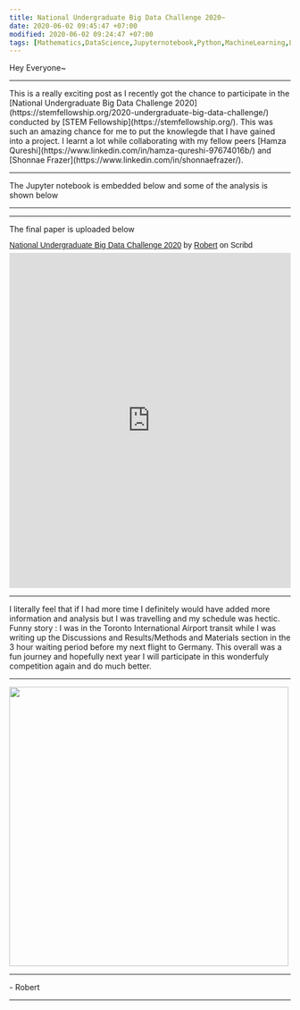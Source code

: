 ```yaml
---
title: National Undergraduate Big Data Challenge 2020~
date: 2020-06-02 09:45:47 +07:00
modified: 2020-06-02 09:24:47 +07:00
tags: [Mathematics,DataScience,Jupyternotebook,Python,MachineLearning,Latex]
---
```

Hey Everyone~
<hr>
This is a really exciting post as I recently got the chance to participate in the [National Undergraduate Big Data Challenge 2020](https://stemfellowship.org/2020-undergraduate-big-data-challenge/) conducted by [STEM Fellowship](https://stemfellowship.org/).  
This was such an amazing chance for me to put the knowlegde that I have gained into a project. I learnt a lot while collaborating with my fellow peers [Hamza Qureshi](https://www.linkedin.com/in/hamza-qureshi-97674016b/) and [Shonnae Frazer](https://www.linkedin.com/in/shonnaefrazer/). 
<hr>
The Jupyter notebook is embedded below and some of the analysis is shown below   
<hr>
<script src="https://gist.github.com/Robertboy18/2168d899ea5cb0732d4290bbba1ca515.js"></script>
<hr>
The final paper is uploaded below  

<p  style=" margin: 12px auto 6px auto; font-family: Helvetica,Arial,Sans-serif; font-style: normal; font-variant: normal; font-weight: normal; font-size: 14px; line-height: normal; font-size-adjust: none; font-stretch: normal; -x-system-font: none; display: block;">   <a title="View National Undergraduate Big Data Challenge 2020 on Scribd" href="https://www.scribd.com/document/464077531/National-Undergraduate-Big-Data-Challenge-2020#from_embed"  style="text-decoration: underline;" >National Undergraduate Big Data Challenge 2020</a> by <a title="View Robert's profile on Scribd" href="https://www.scribd.com/user/302728348/Robert#from_embed"  style="text-decoration: underline;" >Robert</a> on Scribd</p><iframe class="scribd_iframe_embed" title="National Undergraduate Big Data Challenge 2020" src="https://www.scribd.com/embeds/464077531/content?start_page=1&view_mode=scroll&access_key=key-MvXLyfqr7dh8mU8wr2hU" data-auto-height="false" data-aspect-ratio="0.7080062794348508" scrolling="no" id="doc_89706" width="100%" height="600" frameborder="0"></iframe>
<hr>
I literally feel that if I had more time I definitely would have added more information and analysis but I was travelling and my schedule was hectic.  
Funny story : I was in the Toronto International Airport transit while I was writing up the Discussions and Results/Methods and Materials section in the 3 hour waiting period before my next flight to Germany.  
This overall was a fun journey and hopefully next year I will participate in this wonderfuly competition again and do much better.
<hr>
<img src = "https://www.tno.nl/media/8127/bigdata_800.jpg?anchor=center&mode=crop&quality=30&width=1520&slimmage=true&rnd=131172809570000000" heigh ="500" width = "500"> 
<hr>
- Robert 
<hr>
<div id="wpac-comment"></div>
<script type="text/javascript">
wpac_init = window.wpac_init || [];
wpac_init.push({widget: 'Comment', id: 26271});
(function() {
    if ('WIDGETPACK_LOADED' in window) return;
    WIDGETPACK_LOADED = true;
    var mc = document.createElement('script');
    mc.type = 'text/javascript';
    mc.async = true;
    mc.src = 'https://embed.widgetpack.com/widget.js';
    var s = document.getElementsByTagName('script')[0]; s.parentNode.insertBefore(mc, s.nextSibling);
})();
</script>
